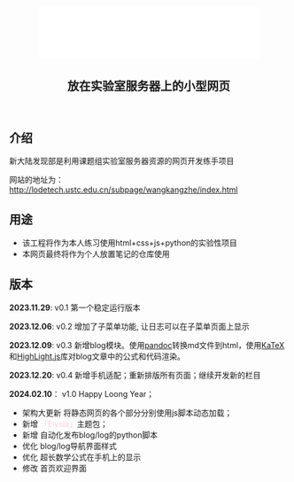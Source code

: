 <p align="center">
<img src="./picture/NewLand.png" width=400px>
</p>
<h2 align="center"> 放在实验室服务器上的小型网页 </h2>
<br/> 

## 介绍

新大陆发现部是利用课题组实验室服务器资源的网页开发练手项目

网站的地址为：http://lodetech.ustc.edu.cn/subpage/wangkangzhe/index.html

## 用途

* 该工程将作为本人练习使用html+css+js+python的实验性项目
* 本网页最终将作为个人放置笔记的仓库使用

## 版本

**2023.11.29**: 
v0.1 第一个稳定运行版本 

**2023.12.06**: 
v0.2 增加了子菜单功能, 让日志可以在子菜单页面上显示 

**2023.12.09**: 
v0.3 新增blog模块。使用[pandoc](https://github.com/jgm/pandoc)转换md文件到html，使用[KaTeX](https://github.com/KaTeX/KaTeX)和[HighLight.js](https://github.com/highlightjs/highlight.js)库对blog文章中的公式和代码渲染。

**2023.12.20**: 
v0.4 新增手机适配；重新排版所有页面；继续开发新的栏目

**2024.02.10**：
v1.0 Happy Loong Year；
- 架构大更新 将静态网页的各个部分分别使用js脚本动态加载；
- 新增 <span style="color: #ffcfe0;">「Elysia」</span>主题包；
- 新增 自动化发布blog/log的python脚本
- 优化 blog/log导航界面样式
- 优化 超长数学公式在手机上的显示
- 修改 首页欢迎界面